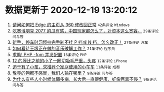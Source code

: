 # 数据更新于 2020-12-19 13:20:12

1. [请问如何把 Edge 的主页从 360 修改回正常](https://www.v2ex.com/t/736961) ``42条评论`` ``Windows``
1. [吃赛博朋克 2077 的瓜有感，中国玩家都怎么了，对资本这么宽容。](https://www.v2ex.com/t/736999) ``29条评论`` ``问与答``
1. [新手，停车时习惯拉完手刹不挂 P 挡或 N 挡，怎么改正！](https://www.v2ex.com/t/736988) ``27条评论`` ``汽车``
1. [如何看待王垠正在做的音乐破解工作？](https://www.v2ex.com/t/737002) ``21条评论`` ``程序员``
1. [求助! PHP -fpm 并发配置](https://www.v2ex.com/t/736990) ``16条评论`` ``PHP``
1. [12 的膜比之前的小了一圈切吸毛严重，头疼](https://www.v2ex.com/t/736992) ``12条评论`` ``iPhone``
1. [迫于有了小孩，求推荐个家庭使用的小车车](https://www.v2ex.com/t/737009) ``11条评论`` ``成都``
1. [散养的狗都不感冒，我们人输在哪里？](https://www.v2ex.com/t/737010) ``9条评论`` ``问与答``
1. [为什么有些人小时候体弱多病，长大后一直很健康，好像百毒不侵？](https://www.v2ex.com/t/736998) ``9条评论`` ``问与答``
